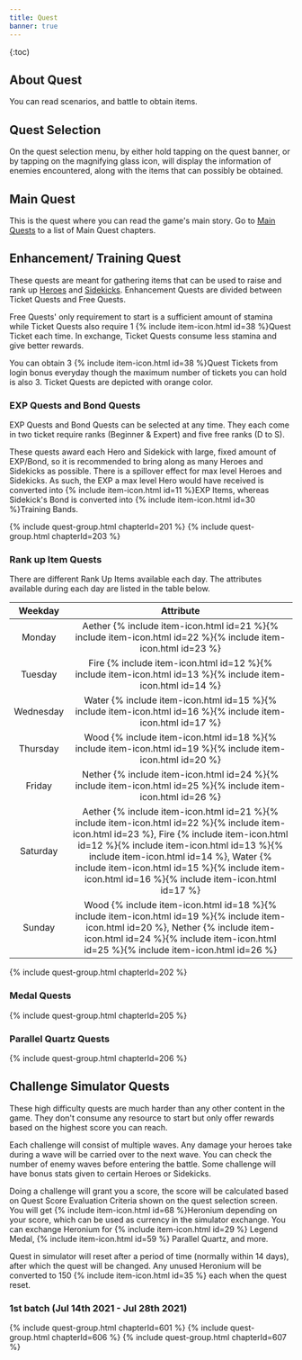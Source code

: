 ```yaml
---
title: Quest
banner: true
---
```


{:toc)

## About Quest

You can read scenarios, and battle to obtain items.

## Quest Selection

On the quest selection menu, by either hold tapping on the quest banner, or by tapping on the magnifying glass icon, will display the information of enemies encountered, along with the items that can possibly be obtained.

## Main Quest

This is the quest where you can read the game's main story. Go to [Main Quests](/main_quests/) to a list of Main Quest chapters.

## Enhancement/ Training Quest

These quests are meant for gathering items that can be used to raise and rank up [Heroes](/guide/hero/) and [Sidekicks](/guide/sidekick/). Enhancement Quests are divided between Ticket Quests and Free Quests.

Free Quests' only requirement to start is a sufficient amount of stamina while Ticket Quests also require 1 {% include item-icon.html id=38 %}Quest Ticket each time. In exchange, Ticket Quests consume less stamina and give better rewards.

You can obtain 3 {% include item-icon.html id=38 %}Quest Tickets from login bonus everyday though the maximum number of tickets you can hold is also 3. Ticket Quests are depicted with orange color.

### EXP Quests and Bond Quests

EXP Quests and Bond Quests can be selected at any time. They each come in two ticket require ranks (Beginner & Expert) and five free ranks (D to S).

These quests award each Hero and Sidekick with large, fixed amount of EXP/Bond, so it is recommended to bring along as many Heroes and Sidekicks as possible. There is a spillover effect for max level Heroes and Sidekicks. As such, the EXP a max level Hero would have received is converted into {% include item-icon.html id=11 %}EXP Items, whereas Sidekick's Bond is converted into {% include item-icon.html id=30 %}Training Bands.

{% include quest-group.html chapterId=201 %}
{% include quest-group.html chapterId=203 %}

### Rank up Item Quests 

There are different Rank Up Items available each day. The attributes available during each day are listed in the table below.

|  Weekday  |  Attribute  |
|:---------:|:-----------:|
|    Monday | Aether {% include item-icon.html id=21 %}{% include item-icon.html id=22 %}{% include item-icon.html id=23 %} |
|   Tuesday | Fire {% include item-icon.html id=12 %}{% include item-icon.html id=13 %}{% include item-icon.html id=14 %} |
| Wednesday | Water {% include item-icon.html id=15 %}{% include item-icon.html id=16 %}{% include item-icon.html id=17 %} |
|  Thursday | Wood {% include item-icon.html id=18 %}{% include item-icon.html id=19 %}{% include item-icon.html id=20 %} |
|    Friday | Nether {% include item-icon.html id=24 %}{% include item-icon.html id=25 %}{% include item-icon.html id=26 %} |
|  Saturday | Aether {% include item-icon.html id=21 %}{% include item-icon.html id=22 %}{% include item-icon.html id=23 %}, Fire {% include item-icon.html id=12 %}{% include item-icon.html id=13 %}{% include item-icon.html id=14 %}, Water {% include item-icon.html id=15 %}{% include item-icon.html id=16 %}{% include item-icon.html id=17 %} |
|    Sunday | Wood {% include item-icon.html id=18 %}{% include item-icon.html id=19 %}{% include item-icon.html id=20 %}, Nether {% include item-icon.html id=24 %}{% include item-icon.html id=25 %}{% include item-icon.html id=26 %} |

{% include quest-group.html chapterId=202 %}

### Medal Quests

{% include quest-group.html chapterId=205 %}

### Parallel Quartz Quests

{% include quest-group.html chapterId=206 %}

## Challenge Simulator Quests

These high difficulty quests are much harder than any other content in the game. They don't consume any resource to start but only offer rewards based on the highest score you can reach.

Each challenge will consist of multiple waves. Any damage your heroes take during a wave will be carried over to the next wave. You can check the number of enemy waves before entering the battle. Some challenge will have bonus stats given to certain Heroes or Sidekicks.

Doing a challenge will grant you a score, the score will be calculated based on Quest Score Evaluation Criteria shown on the quest selection screen. You will get {% include item-icon.html id=68 %}Heronium depending on your score, which can be used as currency in the simulator exchange. You can exchange Heronium for {% include item-icon.html id=29 %} Legend Medal, {% include item-icon.html id=59 %} Parallel Quartz, and more.

Quest in simulator will reset after a period of time (normally within 14 days), after which the quest will be changed.  Any unused Heronium will be converted to 150 {% include item-icon.html id=35 %} each when the quest reset.

### 1st batch (Jul 14th 2021 - Jul 28th 2021)
{% include quest-group.html chapterId=601 %}
{% include quest-group.html chapterId=606 %}
{% include quest-group.html chapterId=607 %}
